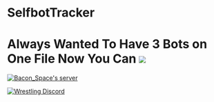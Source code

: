 # SelfbotTracker
# Always Wanted To Have 3 Bots on One File Now You Can <a href="https://nodei.co/npm/selfbottracker/"><img src="https://nodei.co/npm/selfbottracker.png?compact=true"></a>

<a href="https://discord.gg/0X6sQJODTVaidlUk"><img src="https://discordapp.com/api/guilds/95608213499555840/widget.png?style=banner2" alt="Bacon_Space's server"></a>

<a href="https://discord.io/WrestlingDiscord"><img src="https://discordapp.com/api/guilds/338845883669938179/widget.png?style=banner2" alt="Wrestling Discord"></a>
